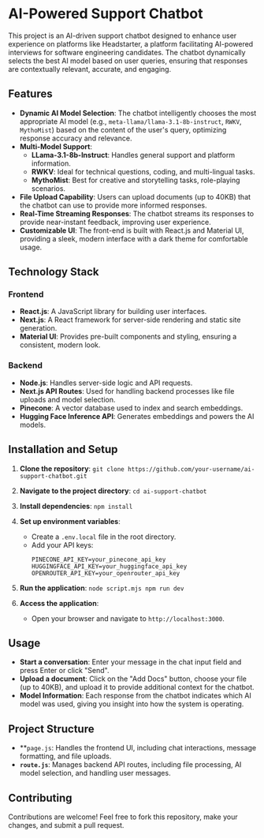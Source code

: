 # **AI-Powered Support Chatbot**

This project is an AI-driven support chatbot designed to enhance user experience on platforms like Headstarter, a platform facilitating AI-powered interviews for software engineering candidates. The chatbot dynamically selects the best AI model based on user queries, ensuring that responses are contextually relevant, accurate, and engaging.


## **Features**



* **Dynamic AI Model Selection**: The chatbot intelligently chooses the most appropriate AI model (e.g., `meta-llama/llama-3.1-8b-instruct`, `RWKV`, `MythoMist`) based on the content of the user's query, optimizing response accuracy and relevance.
* **Multi-Model Support**:
    * **LLama-3.1-8b-Instruct**: Handles general support and platform information.
    * **RWKV**: Ideal for technical questions, coding, and multi-lingual tasks.
    * **MythoMist**: Best for creative and storytelling tasks, role-playing scenarios.
* **File Upload Capability**: Users can upload documents (up to 40KB) that the chatbot can use to provide more informed responses.
* **Real-Time Streaming Responses**: The chatbot streams its responses to provide near-instant feedback, improving user experience.
* **Customizable UI**: The front-end is built with React.js and Material UI, providing a sleek, modern interface with a dark theme for comfortable usage.


## **Technology Stack**


### **Frontend**



* **React.js**: A JavaScript library for building user interfaces.
* **Next.js**: A React framework for server-side rendering and static site generation.
* **Material UI**: Provides pre-built components and styling, ensuring a consistent, modern look.


### **Backend**



* **Node.js**: Handles server-side logic and API requests.
* **Next.js API Routes**: Used for handling backend processes like file uploads and model selection.
* **Pinecone**: A vector database used to index and search embeddings.
* **Hugging Face Inference API**: Generates embeddings and powers the AI models.


## **Installation and Setup**



1. **Clone the repository**: 
`git clone https://github.com/your-username/ai-support-chatbot.git`
2. **Navigate to the project directory**: 
`cd ai-support-chatbot`
3. **Install dependencies**: 
`npm install`
4. **Set up environment variables**:
    * Create a `.env.local` file in the root directory.
    * Add your API keys: 
        ```
        PINECONE_API_KEY=your_pinecone_api_key
        HUGGINGFACE_API_KEY=your_huggingface_api_key
        OPENROUTER_API_KEY=your_openrouter_api_key
        ```


5. **Run the application**: 
        ```
        node script.mjs
        npm run dev
        ```
7. **Access the application**:
    * Open your browser and navigate to `http://localhost:3000`.


## **Usage**



* **Start a conversation**: Enter your message in the chat input field and press Enter or click "Send".
* **Upload a document**: Click on the "Add Docs" button, choose your file (up to 40KB), and upload it to provide additional context for the chatbot.
* **Model Information**: Each response from the chatbot indicates which AI model was used, giving you insight into how the system is operating.


## **Project Structure**



* **<code>page.js</code></strong>: Handles the frontend UI, including chat interactions, message formatting, and file uploads.
* <strong><code>route.js</code></strong>: Manages backend API routes, including file processing, AI model selection, and handling user messages.


## <strong>Contributing</strong>

Contributions are welcome! Feel free to fork this repository, make your changes, and submit a pull request.
